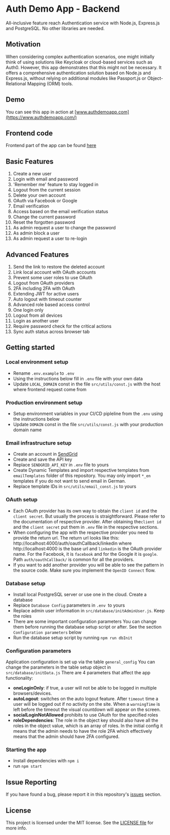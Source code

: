 # Auth Demo App - Backend 
All-inclusive feature reach Authentication service with Node.js, Express.js and PostgreSQL. No other libraries are needed. 

## Motivation
When considering complex authentication scenarios, one might initially think of using solutions like Keycloak or cloud-based
services such as Auth0. However, this app demonstrates that this might not be necessary.
It offers a comprehensive authentication solution based on Node.js and Express.js,
without relying on additional modules like Passport.js or Object-Relational Mapping (ORM) tools.

## Demo
You can see this app in action at [www.authdemoapp.com](https://www.authdemoapp.com/)

## Frontend code
Frontend part of the app can be found [here](https://github.com/slava-lu/auth-app-frontend)

## Basic Features
1. Create a new user
2. Login with email and password
3. 'Remember me' feature to stay logged in
4. Logout from the current session
5. Delete your own account
6. OAuth via Facebook or Google
7. Email verification
8. Access based on the email verification status
9. Change the current password
10. Reset the forgotten password
11. As admin request a user to change the password
12. As admin block a user
13. As admin request a user to re-login


## Advanced Features
1. Send the link to restore the deleted account
2. Link local account with OAuth accounts
3. Prevent some user roles to use OAuth
4. Logout from OAuth providers
5. 2FA including 2FA with OAuth
6. Extending JWT for active users
7. Auto logout with timeout counter
8. Advanced role based access control
9. One login only
10. Logout from all devices
11. Login as another user
12. Require password check for the critical actions
13. Sync auth status across browser tab

## Getting started

### Local environment setup

* Rename `.env.example` to `.env`
* Using the instructions below fill in `.env` file with your own data
* Update `LOCAL_DOMAIN` const in the file `src/utils/const.js` with the host where frontend request come from

### Production environment setup
* Setup environment variables in your CI/CD pipleline  from the `.env` using the instructions below
* Update `DOMAIN` const in the file `src/utils/const.js` with your production domain name

### Email infrastructure setup

* Create an account in [SendGrid](https://sendgrid.com/)
* Create and save the API key
* Replace `SENDGRID_API_KEY` in `.env` file to yours
* Create Dynamic Templates and import respective templates from `emailTemplates` folder of this repository.
You may only import `*_en` templates if you do not want to send email in German.
* Replace template IDs in `src/utils/email_const.js` to yours

### OAuth setup
* Each OAuth provider has its own way to obtain the `client id` and the `client secret`. But usually the process is straightforward. 
Please refer to the documentation of respective provider. After obtaining the`client id` and the `client secret` put them in `.env` file in the respective sections.
* When configuring the app with the respective provider you need to  provide the return url.
The return url looks like this: http://localhost:4000/auth/oauthCallback/linkedin where
http://localhost:4000 is the base url and `linkedin` is the OAuth provider name. For the Facebook, it is `facebook` and for the Google it is `google`.
Path `auth/oauthCallback/` is common for all the providers.
* If you want to add another provider you will be able to see the pattern in the source code. Make sure you implement the `OpenID Connect` flow.  


### Database setup
* Install local PostgreSQL server or use one in the cloud. Create a database
* Replace `Database Config` parameters in `.env `to yours
* Replace admin user information in `src/database/initAdminUser.js`. Keep the roles
* There are some important configuration parameters
You can change them before running the database setup script or after. See the section `Configuration parameters` below
* Run the database setup script by running `npm run dbInit`

### Configuration parameters
Application configuration is set up via the table `general_config`
You can change the parameters in the table setup object in `src/database/initData.js`
There are 4 parameters that affect the app functionality:
* **oneLoginOnly**: if true,  a user  will not be able to be logged in multiple browsers/devices.
* **autoLogout**: switches on the auto logout feature. After `timeout` time a user will be logged  out if no activity on the site. When a `warningTime` is left before the timeout the visual countdown will appear on the screen.
* **socialLoginNotAllowed** prohibits to use OAuth for the specified roles
* **roleDependencies**: The role in the object key should also have  all the roles in the object  value, which is an array of roles. In the initial config it means that the admin needs to have the role 2FA which effectively means that the admin should have 2FA configured.

### Starting the app
* Install dependencies with `npm i`
* run `npm start`

## Issue Reporting
If you have found a bug, please report it in this repository's [issues](https://github.com/slava-lu/auth-app-backend/issues) section.

## License
This project is licensed under the MIT license. See the [LICENSE file](./LICENSE.txt) for more info.

